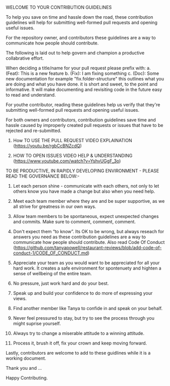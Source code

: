 WELCOME TO YOUR 
CONTRIBUTION GUIDELINES


To help you save on time and hassle down the road, 
these contribution guidelines will help for submitting well-formed pull requests and opening useful issues.

For the repository owner, and contributors these guidelines are a way to communicate how people should contribute.

The following is laid out to help govern and champion a productive collabrative effort.

When deciding a title/name for your pull request please prefix with:
a. (Feat): This is a new feature
b. (Fix): I am fixing something
c. (Doc): Some new documentation
for example "fix.folder-structure" this outlines what you are doing and what you have done. it is short and sweet, to the point and informative. It will make documenting and revisiting code in the future easy to read and understand.

For youthe contributor, reading these guidelines help us verify that they're submitting well-formed pull requests and opening useful issues.

For both owners and contributors, contribution guidelines save time and hassle caused by improperly created pull requests or issues that have to be rejected and re-submitted.

1. How TO USE THE PULL REQUEST VIDEO EXPLAINATION (https://youtu.be/rgbCcBNZcdQ) 

2. HOW TO OPEN ISSUES VIDEO HELP & UNDERSTANDING (https://www.youtube.com/watch?v=YshvUGgF_3o)


TO BE PRODUCTIVE, IN RAPIDLY DEVELOPING ENVIRONMENT - PLEASE READ THE GOVERNANCE BELOW:-

1. Let each person shine - communicate with each others, not only to let others know you have made a change but also when you need help.

2. Meet each team member where they are and be super supportive, as we all strive for greatness in our own ways. 

3. Allow team members to be spontaneous, expect unexpected changes and commits. Make sure to comment, comment, comment.

4. Don't expect them “to know”. 
Its OK to be wrong, but always reseach for answers you need as these contribution guidelines are a way to communicate how people should contribute. 
Also read Code Of Conduct (https://github.com/tanyapowell/restaurant-reviews/blob/add-code-of-conduct-1/CODE_OF_CONDUCT.md)

5. Appreciate your team as you would want to be appreciated for all your hard work. It creates a safe environment for spontenuety and highten a sense of wellbeing of the entire team.

6. No pressure, just work hard and do your best.

7. Speak up and build your confidence to do more of expressing your views. 

8. Find another member like Tanya to confide in and speak on your behalf. 

9. Never feel pressured to stay, but try to see the process through you might suprise yourself. 

10. Always try to change a miserable attitude to a winning attitude.

11. Process it, brush it off, fix your crown and keep moving forward.

Lastly, contributors are welcome to add to these guidlines while it is a working document.

Thank you and ...

Happy Contributing.
